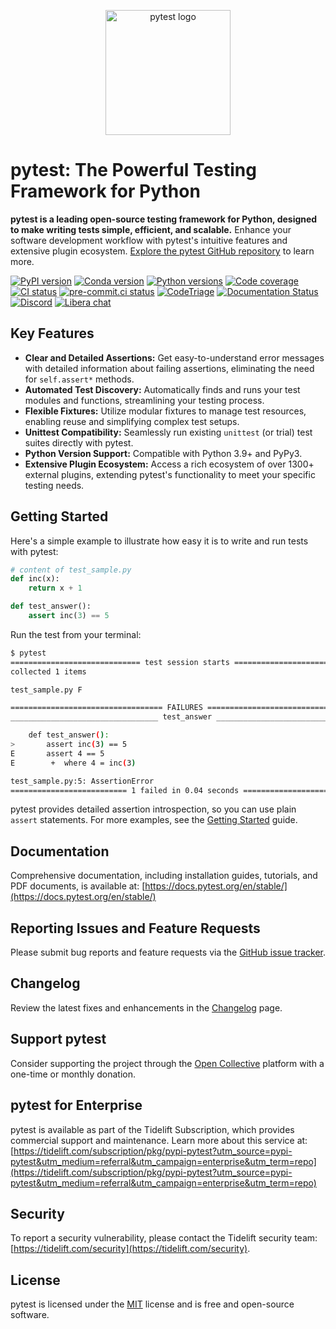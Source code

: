 <p align="center">
  <img src="https://github.com/pytest-dev/pytest/raw/main/doc/en/img/pytest_logo_curves.svg" alt="pytest logo" width="200">
</p>

# pytest: The Powerful Testing Framework for Python

**pytest is a leading open-source testing framework for Python, designed to make writing tests simple, efficient, and scalable.** Enhance your software development workflow with pytest's intuitive features and extensive plugin ecosystem.  [Explore the pytest GitHub repository](https://github.com/pytest-dev/pytest) to learn more.

[![PyPI version](https://img.shields.io/pypi/v/pytest.svg)](https://pypi.org/project/pytest/)
[![Conda version](https://img.shields.io/conda/vn/conda-forge/pytest.svg)](https://anaconda.org/conda-forge/pytest)
[![Python versions](https://img.shields.io/pypi/pyversions/pytest.svg)](https://pypi.org/project/pytest/)
[![Code coverage](https://codecov.io/gh/pytest-dev/pytest/branch/main/graph/badge.svg)](https://codecov.io/gh/pytest-dev/pytest)
[![CI status](https://github.com/pytest-dev/pytest/actions/workflows/test.yml/badge.svg)](https://github.com/pytest-dev/pytest/actions?query=workflow%3Atest)
[![pre-commit.ci status](https://results.pre-commit.ci/badge/github/pytest-dev/pytest/main.svg)](https://results.pre-commit.ci/latest/github/pytest-dev/pytest/main)
[![CodeTriage](https://www.codetriage.com/pytest-dev/pytest/badges/users.svg)](https://www.codetriage.com/pytest-dev/pytest)
[![Documentation Status](https://readthedocs.org/projects/pytest/badge/?version=latest)](https://pytest.readthedocs.io/en/latest/?badge=latest)
[![Discord](https://img.shields.io/badge/Discord-pytest--dev-blue)](https://discord.com/invite/pytest-dev)
[![Libera chat](https://img.shields.io/badge/Libera%20chat-%23pytest-orange)](https://web.libera.chat/#pytest)

## Key Features

*   **Clear and Detailed Assertions:**  Get easy-to-understand error messages with detailed information about failing assertions, eliminating the need for `self.assert*` methods.
*   **Automated Test Discovery:** Automatically finds and runs your test modules and functions, streamlining your testing process.
*   **Flexible Fixtures:** Utilize modular fixtures to manage test resources, enabling reuse and simplifying complex test setups.
*   **Unittest Compatibility:** Seamlessly run existing `unittest` (or trial) test suites directly with pytest.
*   **Python Version Support:** Compatible with Python 3.9+ and PyPy3.
*   **Extensive Plugin Ecosystem:** Access a rich ecosystem of over 1300+ external plugins, extending pytest's functionality to meet your specific testing needs.

## Getting Started

Here's a simple example to illustrate how easy it is to write and run tests with pytest:

```python
# content of test_sample.py
def inc(x):
    return x + 1

def test_answer():
    assert inc(3) == 5
```

Run the test from your terminal:

```bash
$ pytest
============================= test session starts =============================
collected 1 items

test_sample.py F

================================== FAILURES ===================================
_________________________________ test_answer _________________________________

    def test_answer():
>       assert inc(3) == 5
E       assert 4 == 5
E        +  where 4 = inc(3)

test_sample.py:5: AssertionError
========================== 1 failed in 0.04 seconds ===========================
```

pytest provides detailed assertion introspection, so you can use plain `assert` statements. For more examples, see the [Getting Started](https://docs.pytest.org/en/stable/getting-started.html#our-first-test-run) guide.

## Documentation

Comprehensive documentation, including installation guides, tutorials, and PDF documents, is available at: [https://docs.pytest.org/en/stable/](https://docs.pytest.org/en/stable/)

## Reporting Issues and Feature Requests

Please submit bug reports and feature requests via the [GitHub issue tracker](https://github.com/pytest-dev/pytest/issues).

## Changelog

Review the latest fixes and enhancements in the [Changelog](https://docs.pytest.org/en/stable/changelog.html) page.

## Support pytest

Consider supporting the project through the [Open Collective](https://opencollective.com/pytest) platform with a one-time or monthly donation.

## pytest for Enterprise

pytest is available as part of the Tidelift Subscription, which provides commercial support and maintenance. Learn more about this service at:  [https://tidelift.com/subscription/pkg/pypi-pytest?utm_source=pypi-pytest&utm_medium=referral&utm_campaign=enterprise&utm_term=repo](https://tidelift.com/subscription/pkg/pypi-pytest?utm_source=pypi-pytest&utm_medium=referral&utm_campaign=enterprise&utm_term=repo)

## Security

To report a security vulnerability, please contact the Tidelift security team: [https://tidelift.com/security](https://tidelift.com/security).

## License

pytest is licensed under the [MIT](https://github.com/pytest-dev/pytest/blob/main/LICENSE) license and is free and open-source software.